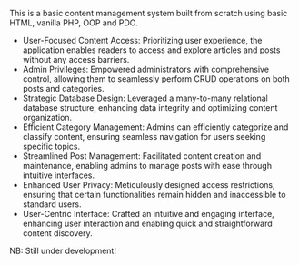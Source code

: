 This is a basic content management system built from scratch using basic HTML, vanilla PHP, OOP and PDO.

- User-Focused Content Access: Prioritizing user experience, the application enables readers to access and explore articles and posts without any access barriers.
- Admin Privileges: Empowered administrators with comprehensive control, allowing them to seamlessly perform CRUD operations on both posts and categories.
- Strategic Database Design: Leveraged a many-to-many relational database structure, enhancing data integrity and optimizing content organization.
- Efficient Category Management: Admins can efficiently categorize and classify content, ensuring seamless navigation for users seeking specific topics.
- Streamlined Post Management: Facilitated content creation and maintenance, enabling admins to manage posts with ease through intuitive interfaces.
- Enhanced User Privacy: Meticulously designed access restrictions, ensuring that certain functionalities remain hidden and inaccessible to standard users.
- User-Centric Interface: Crafted an intuitive and engaging interface, enhancing user interaction and enabling quick and straightforward content discovery.

NB: Still under development!
